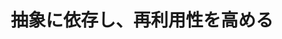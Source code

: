 ---
title: "抽象に依存し、再利用性を高める"
emoji: "🐍"
type: "tech" # tech: 技術記事 / idea: アイデア
topics: ["ios", "swift", "procotol"]
published: false
---